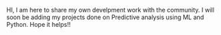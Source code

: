 HI, I am here to share my own develpment work with the community.
I will soon be adding my projects done on Predictive analysis using ML and Python.
Hope it helps!!
